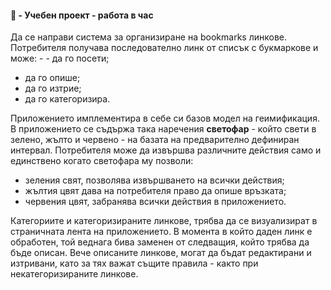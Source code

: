 #### 🚀 - Учебен проект - работа в час
Да се направи система за организиране на bookmarks линкове. Потребителя получава последователно линк от списък с букмаркове и може: -  - да го посети; 
- да го опише; 
- да го изтрие; 
- да го категоризира.

Приложението имплементира в себе си базов модел на геимификация. В приложението се съдържа така наречения **светофар** - който свети в зелено, жълто и червено - на базата на предварително дефиниран интервал. Потребителя може да извършва различните действия само и единствено когато светофара му позволи:
- зеления свят, позволява извършването на всички действия;
- жълтия цвят дава на потребителя право да опише връзката;
- червения цвят, забранява всички действия в приложението.

Категориите и категоризираните линкове, трябва да се визуализират в страничната лента на приложението. В момента в който даден линк е обработен, той веднага бива заменен от следващия, който трябва да бъде описан. Вече описаните линкове, могат да бъдат редактирани и изтривани, като за тях важат същите правила - както при некатегоризираните линкове.